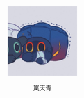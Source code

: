 <p align="center">
  <img width="160" src="https://github.com/Arasi-Second/Arasi-Second/blob/main/pics/Avatar.jpg?raw=true" />
  <p align="center">岚天青</p>
</p>
